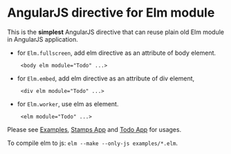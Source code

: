 # AngularJS directive for Elm module

This is the **simplest** AngularJS directive that can reuse plain old Elm module in AngularJS application.  

 * for `Elm.fullscreen`, add elm directive as an attribute of body element.

        <body elm module="Todo" ...>
 
 * for `Elm.embed`, add elm directive as an attribute of div element,

        <div elm module="Todo" ...>
 
 * for `Elm.worker`, use elm as element.

        <elm module="Todo" ...>

Please see [Examples](./examples/index.html),
[Stamps App](http://virasak.github.com/elm-html-and-js)
and [Todo App](http://virasak.github.com/elm-todomvc) for usages.

To compile elm to js: `elm --make --only-js examples/*.elm`.
